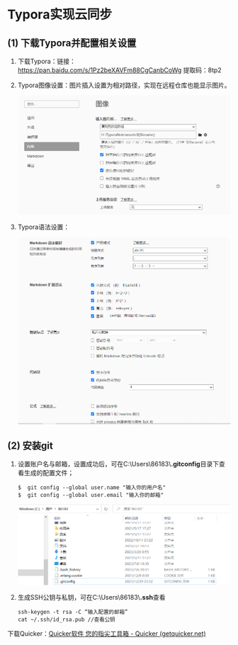 # Typora实现云同步

## (1) 下载Typora并配置相关设置

1. 下载Typora：链接：https://pan.baidu.com/s/1Pz2beXAVFm88CgCanbCoWg  提取码：8tp2
   
2. Typora图像设置：图片插入设置为相对路径，实现在远程仓库也能显示图片。

   <img src="../assets/Typora实现云同步/image-20230707103411794.png" alt="image-20230707103411794" style="zoom:50%;" />

3. Typora语法设置：

   <img src="../assets/Typora实现云同步/image-20230707103711766.png" alt="image-20230707103711766" style="zoom:50%;" />

## (2) 安装git

1. 设置账户名与邮箱，设置成功后，可在C:\Users\86183\\**.gitconfig**目录下查看生成的配置文件；

   ```
   $  git config --global user.name "输入你的用户名"
   $  git config --global user.email "输入你的邮箱"
   ```

   ![image-20230707105855804](../assets/Typora实现云同步/image-20230707105855804.png)

2. 生成SSH公钥与私钥，可在C:\Users\86183\\**.ssh**查看

   ```
   ssh-keygen -t rsa -C “输入配置的邮箱”
   cat ~/.ssh/id_rsa.pub //查看公钥
   ```











下载Quicker：[Quicker软件 您的指尖工具箱 - Quicker (getquicker.net)](https://getquicker.net/)
